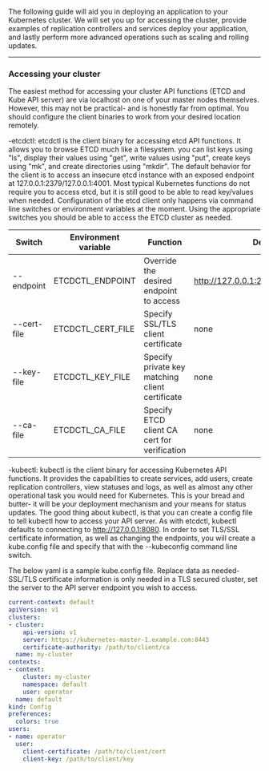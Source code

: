 The following guide will aid you in deploying an application to your Kubernetes cluster. We will set you up for accessing the cluster, provide examples of replication controllers and services deploy your application, and lastly perform more advanced operations such as scaling and rolling updates.

***

### Accessing your cluster

The easiest method for accessing your cluster API functions (ETCD and Kube API server) are via localhost on one of your master nodes themselves. However, this may not be practical- and is honestly far from optimal. You should configure the client binaries to work from your desired location remotely.

-etcdctl: etcdctl is the client binary for accessing etcd API functions. It allows you to browse ETCD much like a filesystem. you can list keys using "ls", display their values using "get", write values using "put", create keys using "mk", and create directories using "mkdir". The default behavior for the client is to access an insecure etcd instance with an exposed endpoint at 127.0.0.1:2379/127.0.0.1:4001. Most typical Kubernetes functions do not require you to access etcd, but it is still good to be able to read key/values when needed. Configuration of the etcd client only happens via command line switches or environment variables at the moment. Using the appropriate switches you should be able to access the ETCD cluster as needed.

| Switch  | Environment variable  | Function  | Default value |
|---|---|---|---|
| --endpoint  | ETCDCTL_ENDPOINT  | Override the desired endpoint to access  | http://127.0.0.1:2379/http://127.0.0.1:4001 |
| --cert-file  | ETCDCTL_CERT_FILE  | Specify SSL/TLS client certificate | none  |
| --key-file  | ETCDCTL_KEY_FILE  | Specify private key matching client certificate  | none  |
| --ca-file  | ETCDCTL_CA_FILE  | Specify ETCD client CA cert for verification | none  |

-kubectl: kubectl is the client binary for accessing Kubernetes API functions. It provides the capabilities to create services, add users, create replication controllers, view statuses and logs, as well as almost any other operational task you would need for Kubernetes. This is your bread and butter- it will be your deployment mechanism and your means for status updates. The good thing about kubectl, is that you can create a config file to tell kubectl how to access your API server. As with etcdctl, kubectl defaults to connecting to http://127.0.0.1:8080. In order to set TLS/SSL certificate information, as well as changing the endpoints, you will create a kube.config file and specify that with the --kubeconfig command line switch.

The below yaml is a sample kube.config file. Replace data as needed- SSL/TLS certificate information is only needed in a TLS secured cluster, set the server to the API server endpoint you wish to access.
```yaml
current-context: default
apiVersion: v1
clusters:
- cluster:
    api-version: v1
    server: https://kubernetes-master-1.example.com:8443
    certificate-authority: /path/to/client/ca
  name: my-cluster
contexts:
- context:
    cluster: my-cluster
    namespace: default
    user: operator
  name: default
kind: Config
preferences:
  colors: true
users:
- name: operator
  user:
    client-certificate: /path/to/client/cert
    client-key: /path/to/client/key
```